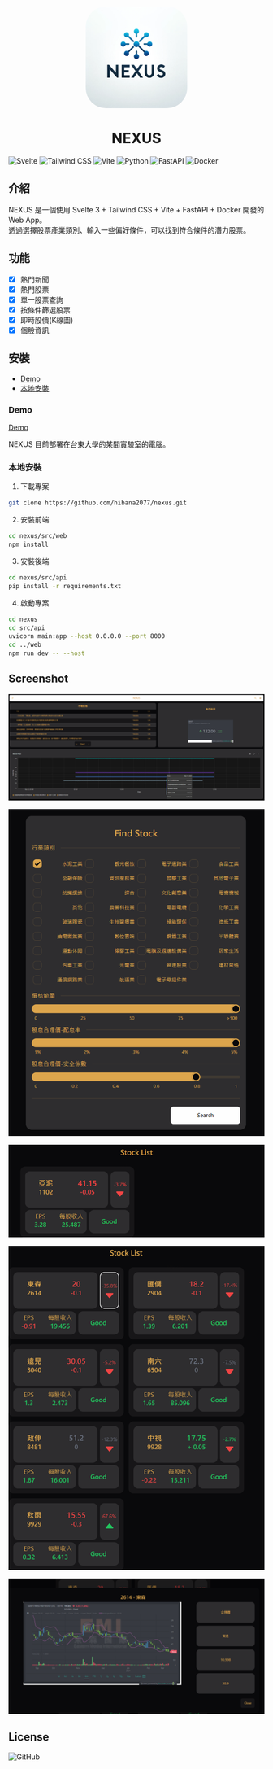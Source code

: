 <!--
 * @Author: hibana2077 hibana2077@gmail.com
 * @Date: 2024-02-02 17:40:31
 * @LastEditors: hibana2077 hibana2077@gmail.com
 * @LastEditTime: 2024-03-16 21:21:39
 * @FilePath: /nexus/README.md
 * @Description: 这是默认设置,请设置`customMade`, 打开koroFileHeader查看配置 进行设置: https://github.com/OBKoro1/koro1FileHeader/wiki/%E9%85%8D%E7%BD%AE
-->
<p align="center">
  <img src="./img/NEXUS.png" alt="NEXUS" width="200" style="border-radius: 40px;"/>
</p>

<h1 align="center">NEXUS</h1>

![Svelte](https://img.shields.io/badge/Svelte-FF3E00?style=for-the-badge&logo=svelte&logoColor=white)
![Tailwind CSS](https://img.shields.io/badge/Tailwind_CSS-38B2AC?style=for-the-badge&logo=tailwind-css&logoColor=white)
![Vite](https://img.shields.io/badge/Vite-646CFF?style=for-the-badge&logo=vite&logoColor=white)
![Python](https://img.shields.io/badge/Python-3776AB?style=for-the-badge&logo=python&logoColor=white)
![FastAPI](https://img.shields.io/badge/FastAPI-009688?style=for-the-badge&logo=fastapi&logoColor=white)
![Docker](https://img.shields.io/badge/Docker-2496ED?style=for-the-badge&logo=docker&logoColor=white)

## 介紹

NEXUS 是一個使用 Svelte 3 + Tailwind CSS + Vite + FastAPI + Docker 開發的 Web App。</br>
透過選擇股票產業類別、輸入一些偏好條件，可以找到符合條件的潛力股票。</br>

## 功能

- [x] 熱門新聞
- [x] 熱門股票
- [x] 單一股票查詢
- [x] 按條件篩選股票
- [x] 即時股價(K線圖)
- [x] 個股資訊

## 安裝

- [Demo](###Demo)
- [本地安裝](###本地安裝)

### Demo

[Demo](http://nexus.hibana2077.com/)

NEXUS 目前部署在台東大學的某間實驗室的電腦。

### 本地安裝

1. 下載專案

```bash
git clone https://github.com/hibana2077/nexus.git
```

2. 安裝前端

```bash
cd nexus/src/web
npm install
```

3. 安裝後端

```bash
cd nexus/src/api
pip install -r requirements.txt
```

4. 啟動專案

```bash
cd nexus
cd src/api
uvicorn main:app --host 0.0.0.0 --port 8000
cd ../web
npm run dev -- --host
```

## Screenshot

<p align="center">

![Main](./img/Home.png)

![Filter](./img/Find.png)

![Result1](./img/result1.png)

![Result2](./img/result2.png)

![Result3](./img/result3.png)

</p>

## License

![GitHub](https://img.shields.io/github/license/hibana2077/nexus?style=for-the-badge)
